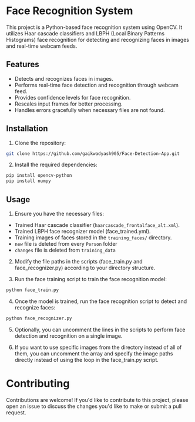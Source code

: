 # Face Recognition System

This project is a Python-based face recognition system using OpenCV. It utilizes Haar cascade classifiers and LBPH (Local Binary Patterns Histograms) face recognition for detecting and recognizing faces in images and real-time webcam feeds.

## Features

- Detects and recognizes faces in images.
- Performs real-time face detection and recognition through webcam feed.
- Provides confidence levels for face recognition.
- Rescales input frames for better processing.
- Handles errors gracefully when necessary files are not found.

## Installation

1. Clone the repository:

```bash
git clone https://github.com/gaikwadyash905/Face-Detection-App.git
```

2. Install the required dependencies:
```bash
pip install opencv-python
pip install numpy
```
## Usage
1. Ensure you have the necessary files:

* Trained Haar cascade classifier (```haarcascade_frontalface_alt.xml```).
* Trained LBPH face recognizer model (face_trained.yml).
* Training images of faces stored in the ```training_faces/``` directory.
* ```new``` file is deleted from every ```Person``` folder
* ```changes``` file is deleted from ```training_data```
2. Modify the file paths in the scripts (face_train.py and face_recognizer.py) according to your directory structure.

3. Run the face training script to train the face recognition model:

```bash 
python face_train.py
```
4. Once the model is trained, run the face recognition script to detect and recognize faces:
```bash
python face_recognizer.py
```

5. Optionally, you can uncomment the lines in the scripts to perform face detection and recognition on a single image.

6. If you want to use specific images from the directory instead of all of them, you can uncomment the array and specify the image paths directly instead of using the loop in the face_train.py script.

# Contributing
Contributions are welcome! If you'd like to contribute to this project, please open an issue to discuss the changes you'd like to make or submit a pull request.
